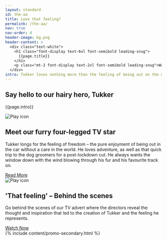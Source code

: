 ```yaml
---
layout: standard
id: the-aa
title: Love that feeling?
permalink: /the-aa/
nav: true
nav-order: 4
header-image: bg.png
header-content: >
  <div class="text-white">
    <h1 class="font-display text-6xl font-semibold leading-snug">
      {{page.title}}
    </h1>
    <p class="mt-2 font-display text-2xl font-semibold leading-snug">Watch our advert and see our furry four-legged star</p>
  </div>
intro: Tukker loves nothing more than the feeling of being out on the open road with the sun on his face and the wind in his fur. If you love that feeling too and don’t want it to stop, join the AA. We’ll get you back on the road.
---
```


<div class="content-spacing">
  <div class="content-padding">
    <div class="mx-auto max-w-screen-lg text-center">
      <h2 class="h5">Say hello to our hairy hero, Tukker</h2>
      <p>{{page.intro}}</p>
    </div>
    <div class="mt-8 mx-auto 2xl:max-w-4/5">
      <div class="bg-ratio bg-ratio--16-9 bg-grey-700 bg-no-repeat bg-cover bg-center rounded lg:rounded-lg" style="background-image: url('{{site.img}}/content/the-aa/tukker-ad.jpg')">
        <a class="absolute top-0 left-0 right-0 bottom-0 z-10" href="https://www.youtube.com/watch?v=Au0UW9f3DmY"></a>
        <div class="absolute top-0 left-0 right-0 bottom-0 z-0 flex justify-center items-center">
          <div class="h-24 w-24 lg:h-32 lg:w-32">
            <img class="w-full" src="{{site.img}}/icons/play.svg" alt="Play icon">
          </div>
        </div>
      </div>
    </div>
  </div>
  <div class="content-padding content-border">
    <div class="bob">
      <div class="img">
        <div class="bg-ratio bg-ratio--3-2 bg-grey-700 bg-no-repeat bg-cover bg-center rounded lg:rounded-lg" style="background-image: url('{{site.img}}/content/the-aa/meet-tukker.jpg')">
          <a class="absolute top-0 left-0 right-0 bottom-0" href="https://www.theaa.com/about-us/love-that-feeling-advert"></a>
        </div>
      </div>
      <div class="text">
        <h2 class="font-serif font-bold text-3xl leading-snug">Meet our furry four-legged TV star</h2>
        <p>Tukker longs for the feeling of freedom – the pure enjoyment of being out in the car without a care in the world. He loves adventure, as well as that quick trip to the dog groomers for a post-lockdown cut. He always wants the window down with the wind blowing through his fur and his favourite track on.</p>
        <div class="h-4"></div>
        <a href="https://www.theaa.com/about-us/love-that-feeling-advert" class="btn btn--sm btn--partner">Read More</a>
      </div>
    </div>
    <div class="bob bob--swap">
      <div class="img">
        <div class="bg-ratio bg-ratio--3-2 bg-grey-700 bg-no-repeat bg-cover bg-center rounded lg:rounded-lg" style="background-image: url('{{site.img}}/content/the-aa/behind-the-scenes.jpg')">
          <a class="absolute top-0 left-0 right-0 bottom-0 z-10" href="https://www.youtube.com/watch?v=7_-E0-bovQs&t=1s"></a>
          <div class="absolute top-0 left-0 right-0 bottom-0 z-0 flex justify-center items-center">
            <div class="h-24 w-24 lg:h-32 lg:w-32">
              <img class="w-full" src="{{site.img}}/icons/play.svg" alt="Play icon">
            </div>
          </div>
        </div>
      </div>
      <div class="text">
        <h2 class="font-serif font-bold text-3xl leading-snug">'That feeling' – Behind the scenes</h2>
        <p>Go behind the scenes of our TV advert where the directors reveal the thought and inspiration that led to the creation of Tukker and the feeling he represents.</p>
        <div class="h-4"></div>
        <a href="https://www.youtube.com/watch?v=7_-E0-bovQs&t=1s" class="btn btn--sm btn--partner">Watch Now</a>
      </div>
    </div>
  </div>
  {% include content/promo-secondary.html %}
</div>

